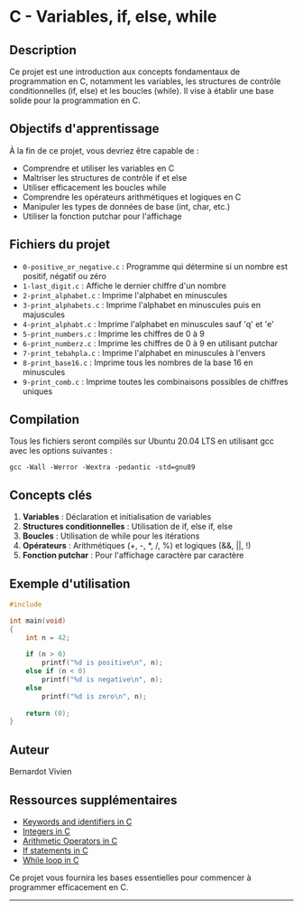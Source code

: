 # C - Variables, if, else, while

## Description
Ce projet est une introduction aux concepts fondamentaux de programmation en C, notamment les variables, les structures de contrôle conditionnelles (if, else) et les boucles (while). Il vise à établir une base solide pour la programmation en C.

## Objectifs d'apprentissage
À la fin de ce projet, vous devriez être capable de :
- Comprendre et utiliser les variables en C
- Maîtriser les structures de contrôle if et else
- Utiliser efficacement les boucles while
- Comprendre les opérateurs arithmétiques et logiques en C
- Manipuler les types de données de base (int, char, etc.)
- Utiliser la fonction putchar pour l'affichage

## Fichiers du projet
- `0-positive_or_negative.c` : Programme qui détermine si un nombre est positif, négatif ou zéro
- `1-last_digit.c` : Affiche le dernier chiffre d'un nombre
- `2-print_alphabet.c` : Imprime l'alphabet en minuscules
- `3-print_alphabets.c` : Imprime l'alphabet en minuscules puis en majuscules
- `4-print_alphabt.c` : Imprime l'alphabet en minuscules sauf 'q' et 'e'
- `5-print_numbers.c` : Imprime les chiffres de 0 à 9
- `6-print_numberz.c` : Imprime les chiffres de 0 à 9 en utilisant putchar
- `7-print_tebahpla.c` : Imprime l'alphabet en minuscules à l'envers
- `8-print_base16.c` : Imprime tous les nombres de la base 16 en minuscules
- `9-print_comb.c` : Imprime toutes les combinaisons possibles de chiffres uniques

## Compilation
Tous les fichiers seront compilés sur Ubuntu 20.04 LTS en utilisant gcc avec les options suivantes :
```
gcc -Wall -Werror -Wextra -pedantic -std=gnu89
```

## Concepts clés
1. **Variables** : Déclaration et initialisation de variables
2. **Structures conditionnelles** : Utilisation de if, else if, else
3. **Boucles** : Utilisation de while pour les itérations
4. **Opérateurs** : Arithmétiques (+, -, *, /, %) et logiques (&&, ||, !)
5. **Fonction putchar** : Pour l'affichage caractère par caractère

## Exemple d'utilisation
```c
#include 

int main(void)
{
    int n = 42;
    
    if (n > 0)
        printf("%d is positive\n", n);
    else if (n < 0)
        printf("%d is negative\n", n);
    else
        printf("%d is zero\n", n);
    
    return (0);
}
```

## Auteur
Bernardot Vivien

## Ressources supplémentaires
- [Keywords and identifiers in C](https://publications.gbdirect.co.uk//c_book/chapter2/keywords_and_identifiers.html)
- [Integers in C](https://www.tutorialspoint.com/cprogramming/c_data_types.htm)
- [Arithmetic Operators in C](https://www.tutorialspoint.com/cprogramming/c_arithmetic_operators.htm)
- [If statements in C](https://www.tutorialspoint.com/cprogramming/if_else_statement_in_c.htm)
- [While loop in C](https://www.tutorialspoint.com/cprogramming/c_while_loop.htm)

Ce projet vous fournira les bases essentielles pour commencer à programmer efficacement en C.

---